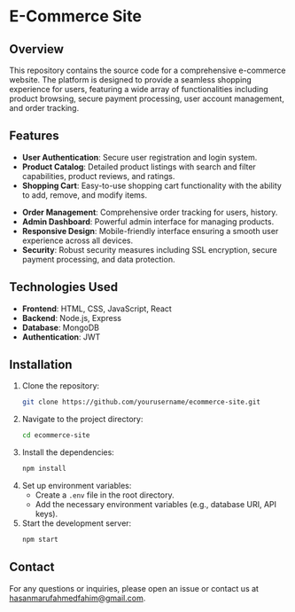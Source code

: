 # E-Commerce Site

## Overview
This repository contains the source code for a comprehensive e-commerce website. The platform is designed to provide a seamless shopping experience for users, featuring a wide array of functionalities including product browsing, secure payment processing, user account management, and order tracking.

## Features
- **User Authentication**: Secure user registration and login system.
- **Product Catalog**: Detailed product listings with search and filter capabilities, product reviews, and ratings.
- **Shopping Cart**: Easy-to-use shopping cart functionality with the ability to add, remove, and modify items.
<!-- - **Checkout Process**: Streamlined checkout process with payment gateway integrations. -->
- **Order Management**: Comprehensive order tracking for users, history.
- **Admin Dashboard**: Powerful admin interface for managing products.
- **Responsive Design**: Mobile-friendly interface ensuring a smooth user experience across all devices.
- **Security**: Robust security measures including SSL encryption, secure payment processing, and data protection.

## Technologies Used
- **Frontend**: HTML, CSS, JavaScript, React
- **Backend**: Node.js, Express
- **Database**: MongoDB
- **Authentication**: JWT
<!-- - **Payment Gateway**: Stripe, PayPal 
- **Hosting**: AWS, Heroku -->

## Installation
1. Clone the repository:
    ```bash
    git clone https://github.com/yourusername/ecommerce-site.git
    ```
2. Navigate to the project directory:
    ```bash
    cd ecommerce-site
    ```
3. Install the dependencies:
    ```bash
    npm install
    ```
4. Set up environment variables:
    - Create a `.env` file in the root directory.
    - Add the necessary environment variables (e.g., database URI, API keys).
5. Start the development server:
    ```bash
    npm start
    ```

## Contact
For any questions or inquiries, please open an issue or contact us at [hasanmarufahmedfahim@gmail.com](mailto:hasanmarufahmedfahim@gmail.com).

